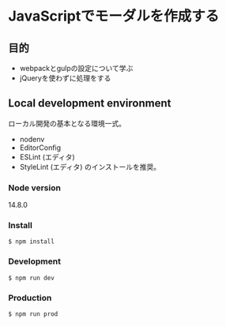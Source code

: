 # JavaScriptでモーダルを作成する
## 目的
- webpackとgulpの設定について学ぶ
- jQueryを使わずに処理をする

## Local development environment

ローカル開発の基本となる環境一式。

- nodenv
- EditorConfig
- ESLint (エディタ)
- StyleLint (エディタ)
のインストールを推奨。

### Node version
14.8.0

### Install
```
$ npm install
```

### Development
```
$ npm run dev
```

### Production
```
$ npm run prod
```

